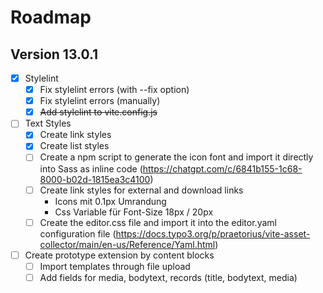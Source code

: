 # Roadmap

## Version 13.0.1
- [x] Stylelint
  - [x] Fix stylelint errors (with --fix option)
  - [x] Fix stylelint errors (manually)
  - [x] ~~Add stylelint to vite.config.js~~
- [ ] Text Styles
  - [x] Create link styles
  - [x] Create list styles
  - [ ] Create a npm script to generate the icon font and import it directly into Sass as inline code (https://chatgpt.com/c/6841b155-1c68-8000-b02d-1815ea3c4100)
  - [ ] Create link styles for external and download links
    - Icons mit 0.1px Umrandung
    - Css Variable für Font-Size 18px / 20px
  - [ ] Create the editor.css file and import it into the editor.yaml configuration file (https://docs.typo3.org/p/praetorius/vite-asset-collector/main/en-us/Reference/Yaml.html)
- [ ] Create prototype extension by content blocks
  - [ ] Import templates through file upload
  - [ ] Add fields for media, bodytext, records (title, bodytext, media)